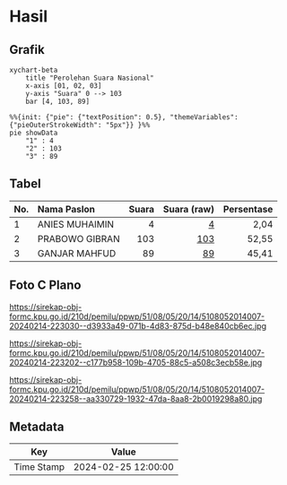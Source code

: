 # Hasil

## Grafik

```mermaid
xychart-beta
    title "Perolehan Suara Nasional"
    x-axis [01, 02, 03]
    y-axis "Suara" 0 --> 103
    bar [4, 103, 89]
```

```mermaid
%%{init: {"pie": {"textPosition": 0.5}, "themeVariables": {"pieOuterStrokeWidth": "5px"}} }%%
pie showData
    "1" : 4
    "2" : 103
    "3" : 89
```

## Tabel

| No. | Nama Paslon    | Suara | Suara (raw) | Persentase |
|:--- |:-------------- | -----:| -----------:| ----------:|
| 1   | ANIES MUHAIMIN | 4     | [4][p-1]    | 2,04       |
| 2   | PRABOWO GIBRAN | 103   | [103][p-2]  | 52,55      |
| 3   | GANJAR MAHFUD  | 89    | [89][p-3]   | 45,41      |


[p-1]: https://github.com/gigit-pemilu/pemilu-2024/blob/main/pilpres/hitung-suara/sub/51-bali/sub/08-buleleng/sub/05-sukasada/sub/2014-selat/sub/007-tps/sub/paslon-1.txt
[p-2]: https://github.com/gigit-pemilu/pemilu-2024/blob/main/pilpres/hitung-suara/sub/51-bali/sub/08-buleleng/sub/05-sukasada/sub/2014-selat/sub/007-tps/sub/paslon-2.txt
[p-3]: https://github.com/gigit-pemilu/pemilu-2024/blob/main/pilpres/hitung-suara/sub/51-bali/sub/08-buleleng/sub/05-sukasada/sub/2014-selat/sub/007-tps/sub/paslon-3.txt

## Foto C Plano

https://sirekap-obj-formc.kpu.go.id/210d/pemilu/ppwp/51/08/05/20/14/5108052014007-20240214-223030--d3933a49-071b-4d83-875d-b48e840cb6ec.jpg

https://sirekap-obj-formc.kpu.go.id/210d/pemilu/ppwp/51/08/05/20/14/5108052014007-20240214-223202--c177b958-109b-4705-88c5-a508c3ecb58e.jpg

https://sirekap-obj-formc.kpu.go.id/210d/pemilu/ppwp/51/08/05/20/14/5108052014007-20240214-223258--aa330729-1932-47da-8aa8-2b0019298a80.jpg


## Metadata

| Key        | Value               |
| ---------- | ------------------- |
| Time Stamp | 2024-02-25 12:00:00 |



